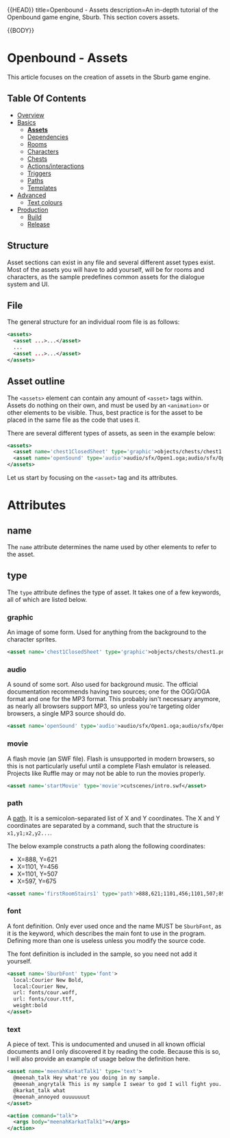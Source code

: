 {{HEAD}}
title=Openbound - Assets
description=An in-depth tutorial of the Openbound game engine, Sburb. This section covers assets.

{{BODY}}

# Openbound - Assets

This article focuses on the creation of assets in the Sburb game engine.

## Table Of Contents

-   [Overview](/openbound-overview)
-   [Basics](/openbound-basics)
    -   [**Assets**](/openbound-assets)
    -   [Dependencies](/openbound-dependencies)
    -   [Rooms](/openbound-rooms)
    -   [Characters](/openbound-characters)
    -   [Chests](/openbound-chests)
    -   [Actions/interactions](/openbound-actions)
    -   [Triggers](/openbound-triggers)
    -   [Paths](/openbound-paths)
    -   [Templates](/openbound-templates)
-   [Advanced](/openbound-advanced)
    -   [Text colours](/openbound-text-colours)
-   [Production](/openbound-production)
    -   [Build](/openbound-build)
    -   [Release](openbound-release)

## Structure

Asset sections can exist in any file and several different asset types exist. Most of the assets you will have to add yourself, will be for rooms and characters, as the sample predefines common assets for the dialogue system and UI.

## File

The general structure for an individual room file is as follows:

```xml
<assets>
  <asset ...>...</asset>
  ...
  <asset ...>...</asset>
</assets>
```

## Asset outline

The `<assets>` element can contain any amount of `<asset>` tags within. Assets do nothing on their own, and must be used by an `<animation>` or other elements to be visible. Thus, best practice is for the asset to be placed in the same file as the code that uses it.

There are several different types of assets, as seen in the example below:

```xml
<assets>
  <asset name='chest1ClosedSheet' type='graphic'>objects/chests/chest1.png</asset>
  <asset name='openSound' type='audio'>audio/sfx/Open1.oga;audio/sfx/Open1.mp3</asset>
</assets>
```

Let us start by focusing on the `<asset>` tag and its attributes.

# Attributes

## name

The `name` attribute determines the name used by other elements to refer to the asset.

## type

The `type` attribute defines the type of asset. It takes one of a few keywords, all of which are listed below.

### graphic

An image of some form. Used for anything from the background to the character sprites.

```xml
<asset name='chest1ClosedSheet' type='graphic'>objects/chests/chest1.png</asset>
```

### audio

A sound of some sort. Also used for background music.
The official documentation recommends having two sources; one for the OGG/OGA format and one for the MP3 format. This probably isn't necessary anymore, as nearly all browsers support MP3, so unless you're targeting older browsers, a single MP3 source should do.

```xml
<asset name='openSound' type='audio'>audio/sfx/Open1.oga;audio/sfx/Open1.mp3</asset>
```

### movie

A flash movie (an SWF file). Flash is unsupported in modern browsers, so this is not particularly useful until a complete Flash emulator is released. Projects like Ruffle may or may not be able to run the movies properly.

```xml
<asset name='startMovie' type='movie'>cutscenes/intro.swf</asset>
```

### path

A [path](/openbound-paths). It is a semicolon-separated list of X and Y coordinates. The X and Y coordinates are separated by a command, such that the structure is `x1,y1;x2,y2...`.

The below example constructs a path along the following coordinates:

-   X=888, Y=621
-   X=1101, Y=456
-   X=1101, Y=507
-   X=597, Y=675

```xml
<asset name='firstRoomStairs1' type='path'>888,621;1101,456;1101,507;897,675</asset>
```

### font

A font definition. Only ever used once and the name MUST be `SburbFont`, as it is the keyword, which describes the main font to use in the program. Defining more than one is useless unless you modify the source code.

The font definition is included in the sample, so you need not add it yourself.

```xml
<asset name='SburbFont' type='font'>
  local:Courier New Bold,
  local:Courier New,
  url: fonts/cour.woff,
  url: fonts/cour.ttf,
  weight:bold
</asset>
```

### text

A piece of text. This is undocumented and unused in all known official documents and I only discovered it by reading the code. Because this is so, I will also provide an example of usage below the definition here.

```xml
<asset name='meenahKarkatTalk1' type='text'>
  @meenah_talk Hey what're you doing in my sample.
  @meenah_angrytalk This is my sample I swear to god I will fight you. Get out. Get ouuuuuut.
  @karkat_talk what
  @meenah_annoyed ouuuuuuut
</asset>
```

```xml
<action command="talk">
  <args body="meenahKarkatTalk1"></args>
</action>
```
